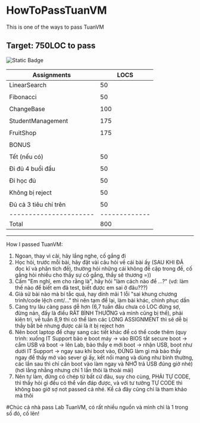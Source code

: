 # HowToPassTuanVM
This is one of the ways to pass TuanVM

## Target: 750LOC to pass
<img alt="Static Badge" src="https://img.shields.io/badge/Strategy-blue">

 Assignments          | LOCS 
----------------------|-------------
 LinearSearch         |  50
                      | 
 Fibonacci            |  50
                      |
 ChangeBase           |  100
                      |
 StudentManagement    |  175
                      |
 FruitShop            |  175
                      |
 BONUS                |
                      |
Tết (nếu có)          |  50
                      |
Đi đủ 4 buổi đầu      |  50
                      |
Đi học đủ             |  50
                      |
Không bị reject       |  50
                      |
Đủ cả 3 tiêu chí trên |  50 
----------------------|-------------
Total                 |  800 

--------------------------------------------------------------------------------------------------------------
How I passed TuanVM:
1. Ngoan, thay vì cãi, hãy lắng nghe, cố gắng đi 
2. Học hỏi, trước mỗi bài, hãy đặt vài câu hỏi về cái bài ấy (SAU KHI ĐÃ đọc kĩ và phân tích đề), thường hỏi những cái không đề cập trong đề, cố gắng hỏi nhiều cho thấy sự cố gắng, thầy sẽ thương =))
3. Cấm "Em nghĩ, em cho rằng là", hãy hỏi "làm cách nào để ...?" (vd: làm thế nào để biết em đã test, biết được em sai ở đâu???)
4. Giả sử bài nào mà bí tắc quá, hay dính mãi 1 lỗi "sai khung chương trình/code lệch cmt/..." thì nên tạm để lại, làm bài khác, chinh phục dần
5. Càng trụ lâu càng pass dễ hơn (6,7 tuần đầu chưa có LOC đừng sợ, đừng nản, đấy là điều RẤT BÌNH THƯỜNG và mình cũng bị thế), phải kiên trì, về tuần 8,9 thì có thể làm các LONG ASSIGNMENT thì sẽ dễ bị thầy bắt bẻ nhưng được cái là ít bị reject hơn
6. Nên boot laptop để chạy sang các tiết khác để có thể code thêm (quy trình: xuống IT Support bảo e boot máy -> vào BIOS tắt secure boot -> cắm USB và boot -> lên Lab, bảo thầy e mới boot -> nhận USB, boot như dưới IT Support -> ngay sau khi boot vào, ĐỪNG làm gì mà bảo thầy ngay để thầy mở vào sever gì ấy, kết nối mạng và dùng như bình thường, các lần sau thì chỉ cần boot vào làm ngay và NHỚ trả USB đúng giờ nhé) (hơi lằng nhằng nhưng chỉ 1 lần thôi là thoải mái)
7. Nên tự làm, đừng có chép từ bất cứ đâu, suy cho cùng, PHẢI TỰ CODE, thì thầy hỏi gì đều có thể vấn đáp được, và với tư tưởng TỰ CODE thì không bao giờ sợ not passed cả nhé. Kể cả đây cũng chỉ là tham khảo mà thôi

#Chúc cả nhà pass Lab TuanVM, có rất nhiều nguồn và mình chỉ là 1 trong số đó, cố lên!
